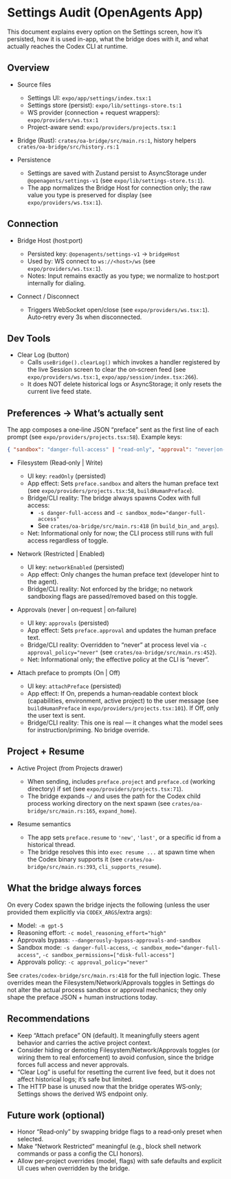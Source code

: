 # Settings Audit (OpenAgents App)

This document explains every option on the Settings screen, how it’s persisted, how it is used in-app, what the bridge does with it, and what actually reaches the Codex CLI at runtime.

## Overview

- Source files
  - Settings UI: `expo/app/settings/index.tsx:1`
  - Settings store (persist): `expo/lib/settings-store.ts:1`
  - WS provider (connection + request wrappers): `expo/providers/ws.tsx:1`
  - Project-aware send: `expo/providers/projects.tsx:1`
- Bridge (Rust): `crates/oa-bridge/src/main.rs:1`, history helpers `crates/oa-bridge/src/history.rs:1`

- Persistence
  - Settings are saved with Zustand persist to AsyncStorage under `@openagents/settings-v1` (see `expo/lib/settings-store.ts:1`).
  - The app normalizes the Bridge Host for connection only; the raw value you type is preserved for display (see `expo/providers/ws.tsx:1`).

## Connection

- Bridge Host (host:port)
  - Persisted key: `@openagents/settings-v1` → `bridgeHost`
  - Used by: WS connect to `ws://<host>/ws` (see `expo/providers/ws.tsx:1`).
  - Notes: Input remains exactly as you type; we normalize to host:port internally for dialing.

- Connect / Disconnect
  - Triggers WebSocket open/close (see `expo/providers/ws.tsx:1`). Auto‑retry every 3s when disconnected.

## Dev Tools

- Clear Log (button)
  - Calls `useBridge().clearLog()` which invokes a handler registered by the live Session screen to clear the on‑screen feed (see `expo/providers/ws.tsx:1`, `expo/app/session/index.tsx:266`).
  - It does NOT delete historical logs or AsyncStorage; it only resets the current live feed state.

## Preferences → What’s actually sent

The app composes a one‑line JSON “preface” sent as the first line of each prompt (see `expo/providers/projects.tsx:58`). Example keys:

```json
{ "sandbox": "danger-full-access" | "read-only", "approval": "never|on-request|on-failure", "cd": "/path", "project": { ... }, "resume": "<id|last|new>" }
```

- Filesystem (Read‑only | Write)
  - UI key: `readOnly` (persisted)
  - App effect: Sets `preface.sandbox` and alters the human preface text (see `expo/providers/projects.tsx:58`, `buildHumanPreface`).
  - Bridge/CLI reality: The bridge always spawns Codex with full access:
    - `-s danger-full-access` and `-c sandbox_mode="danger-full-access"`
    - See `crates/oa-bridge/src/main.rs:418` (in `build_bin_and_args`).
  - Net: Informational only for now; the CLI process still runs with full access regardless of toggle.

- Network (Restricted | Enabled)
  - UI key: `networkEnabled` (persisted)
  - App effect: Only changes the human preface text (developer hint to the agent).
  - Bridge/CLI reality: Not enforced by the bridge; no network sandboxing flags are passed/removed based on this toggle.

- Approvals (never | on‑request | on‑failure)
  - UI key: `approvals` (persisted)
  - App effect: Sets `preface.approval` and updates the human preface text.
  - Bridge/CLI reality: Overridden to “never” at process level via `-c approval_policy="never"` (see `crates/oa-bridge/src/main.rs:452`).
  - Net: Informational only; the effective policy at the CLI is “never”.

- Attach preface to prompts (On | Off)
  - UI key: `attachPreface` (persisted)
  - App effect: If On, prepends a human‑readable context block (capabilities, environment, active project) to the user message (see `buildHumanPreface` in `expo/providers/projects.tsx:101`). If Off, only the user text is sent.
  - Bridge/CLI reality: This one is real — it changes what the model sees for instruction/priming. No bridge override.

## Project + Resume

- Active Project (from Projects drawer)
  - When sending, includes `preface.project` and `preface.cd` (working directory) if set (see `expo/providers/projects.tsx:71`).
  - The bridge expands `~/` and uses the path for the Codex child process working directory on the next spawn (see `crates/oa-bridge/src/main.rs:165`, `expand_home`).

- Resume semantics
  - The app sets `preface.resume` to `'new'`, `'last'`, or a specific id from a historical thread.
  - The bridge resolves this into `exec resume ...` at spawn time when the Codex binary supports it (see `crates/oa-bridge/src/main.rs:393`, `cli_supports_resume`).

## What the bridge always forces

On every Codex spawn the bridge injects the following (unless the user provided them explicitly via `CODEX_ARGS`/extra args):

- Model: `-m gpt-5`
- Reasoning effort: `-c model_reasoning_effort="high"`
- Approvals bypass: `--dangerously-bypass-approvals-and-sandbox`
- Sandbox mode: `-s danger-full-access`, `-c sandbox_mode="danger-full-access"`, `-c sandbox_permissions=["disk-full-access"]`
- Approvals policy: `-c approval_policy="never"`

See `crates/codex-bridge/src/main.rs:418` for the full injection logic. These overrides mean the Filesystem/Network/Approvals toggles in Settings do not alter the actual process sandbox or approval mechanics; they only shape the preface JSON + human instructions today.

## Recommendations

- Keep “Attach preface” ON (default). It meaningfully steers agent behavior and carries the active project context.
- Consider hiding or demoting Filesystem/Network/Approvals toggles (or wiring them to real enforcement) to avoid confusion, since the bridge forces full access and never approvals.
- “Clear Log” is useful for resetting the current live feed, but it does not affect historical logs; it’s safe but limited.
- The HTTP base is unused now that the bridge operates WS‑only; Settings shows the derived WS endpoint only.

## Future work (optional)

- Honor “Read‑only” by swapping bridge flags to a read‑only preset when selected.
- Make “Network Restricted” meaningful (e.g., block shell network commands or pass a config the CLI honors).
- Allow per‑project overrides (model, flags) with safe defaults and explicit UI cues when overridden by the bridge.
